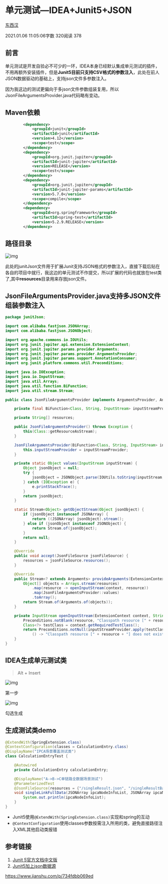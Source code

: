 # 单元测试—IDEA+Junit5+JSON

[东西汉](https://www.jianshu.com/u/5e79c6da2129)

2021.01.06 11:05:06字数 320阅读 378

## 前言

单元测试是开发自验必不可少的一环，IDEA本身已经默认集成单元测试的插件，不用再额外安装插件，但是**Junit5目前只支持CSV格式的参数注入**，此处在前人JSON数据驱动的基础上，支持json文件多参数注入。

因为我这边的测试更偏向于多json文件参数组装复用，所以JsonFileArgumentsProvider.java代码略有变动。

## Maven依赖

```xml
        <dependency>
            <groupId>junit</groupId>
            <artifactId>junit</artifactId>
            <version>4.12</version>
            <scope>test</scope>
        </dependency>
        <dependency>
            <groupId>org.junit.jupiter</groupId>
            <artifactId>junit-jupiter</artifactId>
            <version>RELEASE</version>
            <scope>test</scope>
        </dependency>
        <dependency>
            <groupId>org.junit.jupiter</groupId>
            <artifactId>junit-jupiter-params</artifactId>
            <version>5.7.0</version>
            <scope>compile</scope>
        </dependency>
        <dependency>
            <groupId>org.springframework</groupId>
            <artifactId>spring-test</artifactId>
            <version>5.2.9.RELEASE</version>
        </dependency>
```

## 路径目录

![img](https://upload-images.jianshu.io/upload_images/8901832-8a5ec7eb1dc30226.png?imageMogr2/auto-orient/strip|imageView2/2/w/667/format/webp)

此处的junitJson文件用于扩展Junit支持JSON格式的参数注入，直接下载后贴在各自的项目中就行，我这边的单元测试不作提交，所以扩展的代码也就放在test类了,其中**resources**目录用来存放json文件。

## JsonFileArgumentsProvider.java支持多JSON文件组装参数注入

```java
package junitJson;

import com.alibaba.fastjson.JSONArray;
import com.alibaba.fastjson.JSONObject;

import org.apache.commons.io.IOUtils;
import org.junit.jupiter.api.extension.ExtensionContext;
import org.junit.jupiter.params.provider.Arguments;
import org.junit.jupiter.params.provider.ArgumentsProvider;
import org.junit.jupiter.params.support.AnnotationConsumer;
import org.junit.platform.commons.util.Preconditions;

import java.io.IOException;
import java.io.InputStream;
import java.util.Arrays;
import java.util.function.BiFunction;
import java.util.stream.Stream;

public class JsonFileArgumentsProvider implements ArgumentsProvider, AnnotationConsumer<JsonFileSource> {

    private final BiFunction<Class, String, InputStream> inputStreamProvider;

    private String[] resources;

    public JsonFileArgumentsProvider() throws Exception {
        this(Class::getResourceAsStream);
    }

    JsonFileArgumentsProvider(BiFunction<Class, String, InputStream> inputStreamProvider) {
        this.inputStreamProvider = inputStreamProvider;
    }

    private static Object values(InputStream inputStream) {
        Object jsonObject = null;
        try {
            jsonObject = JSONObject.parse(IOUtils.toString(inputStream, "utf8"));
        } catch (IOException e) {
            e.printStackTrace();
        }
        return jsonObject;
    }

    static Stream<Object> getObjectStream(Object jsonObject) {
        if (jsonObject instanceof JSONArray) {
            return ((JSONArray) jsonObject).stream();
        } else if (jsonObject instanceof JSONObject) {
            return Stream.of(jsonObject);
        }
        return null;
    }

    @Override
    public void accept(JsonFileSource jsonFileSource) {
        resources = jsonFileSource.resources();
    }

    @Override
    public Stream<? extends Arguments> provideArguments(ExtensionContext context) {
        Object[] objects = Arrays.stream(resources)
            .map(resource -> openInputStream(context, resource))
            .map(JsonFileArgumentsProvider::values)
            .toArray();
        return Stream.of(Arguments.of(objects));
    }

    private InputStream openInputStream(ExtensionContext context, String resource) {
        Preconditions.notBlank(resource, "Classpath resource [" + resource + "] must not be null or blank");
        Class<?> testClass = context.getRequiredTestClass();
        return Preconditions.notNull(inputStreamProvider.apply(testClass, resource),
            () -> "Classpath resource [" + resource + "] does not exist");
    }
}
```

## IDEA生成单元测试类

> Alt + Insert

![img](https://upload-images.jianshu.io/upload_images/8901832-faab50906c2ad28d.png?imageMogr2/auto-orient/strip|imageView2/2/w/373/format/webp)

第一步

![img](https://upload-images.jianshu.io/upload_images/8901832-3b7402d64ceb7de3.png?imageMogr2/auto-orient/strip|imageView2/2/w/706/format/webp)

勾选生成

## 生成测试类demo

```java
@ExtendWith(SpringExtension.class)
@ContextConfiguration(classes = CalculationEntry.class)
@DisplayName("IPCA场景覆盖测试类")
class CalculationEntryTest {

    @Autowired
    private CalculationEntry calculationEntry;

    @DisplayName("A->B->C单链路全数据场景测试")
    @ParameterizedTest
    @JsonFileSource(resources = {"/singleResult.json", "/singleResultBack.json","/deviceMacList.json"})
    void singleLinkFullData(JSONArray ipcaNodeInfoList, JSONArray ipcaNodeInfoBackList, JSONArray deviceMacList) {
        System.out.println(ipcaNodeInfoList);
    }
}
```

- Junit5使用`@ExtendWith(SpringExtension.class)`实现和spring的互动
- `@ContextConfiguration`使用classes参数按需注入所用的类，避免直接路径注入XML其他启动类报错



## 参考链接

1. [Junit 5官方文档中文版](https://links.jianshu.com/go?to=https%3A%2F%2Fwww.bookstack.cn%2Fread%2Fjunit5%2FREADME.md)
2. [Junit5加上json数据源](https://links.jianshu.com/go?to=https%3A%2F%2Ftesterhome.com%2Ftopics%2F23520%3Flocale%3Dzh-CN)



https://www.jianshu.com/p/734fdbb069ed